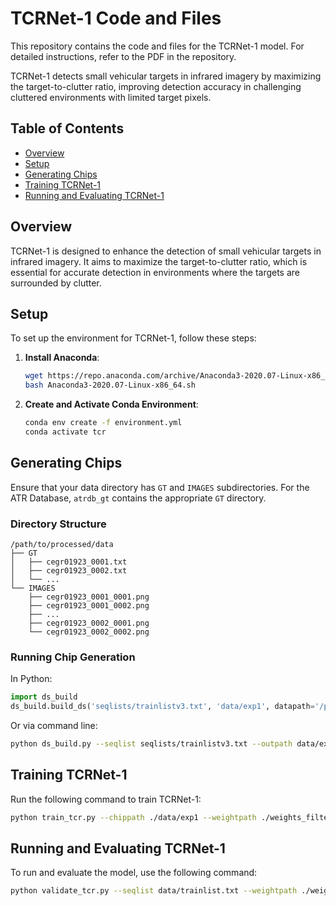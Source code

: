 # TCRNet-1 Code and Files

This repository contains the code and files for the TCRNet-1 model. For detailed instructions, refer to the PDF in the repository.

TCRNet-1 detects small vehicular targets in infrared imagery by maximizing the target-to-clutter ratio, improving detection accuracy in challenging cluttered environments with limited target pixels.

## Table of Contents
- [Overview](#overview)
- [Setup](#setup)
- [Generating Chips](#generating-chips)
- [Training TCRNet-1](#training-tcrnet-1)
- [Running and Evaluating TCRNet-1](#running-and-evaluating-tcrnet-1)

## Overview
TCRNet-1 is designed to enhance the detection of small vehicular targets in infrared imagery. It aims to maximize the target-to-clutter ratio, which is essential for accurate detection in environments where the targets are surrounded by clutter.

## Setup
To set up the environment for TCRNet-1, follow these steps:

1. **Install Anaconda**:
   ```bash
   wget https://repo.anaconda.com/archive/Anaconda3-2020.07-Linux-x86_64.sh
   bash Anaconda3-2020.07-Linux-x86_64.sh
   ```

2. **Create and Activate Conda Environment**:
   ```bash
   conda env create -f environment.yml
   conda activate tcr
   ```

## Generating Chips
Ensure that your data directory has `GT` and `IMAGES` subdirectories. For the ATR Database, `atrdb_gt` contains the appropriate `GT` directory.

### Directory Structure
```
/path/to/processed/data
├── GT
│   ├── cegr01923_0001.txt
│   ├── cegr01923_0002.txt
│   └── ...
└── IMAGES
    ├── cegr01923_0001_0001.png
    ├── cegr01923_0001_0002.png
    ├── ...
    ├── cegr01923_0002_0001.png
    └── cegr01923_0002_0002.png
```

### Running Chip Generation
In Python:
```python
import ds_build
ds_build.build_ds('seqlists/trainlistv3.txt', 'data/exp1', datapath='/path/to/processed/data', skip=30)
```
Or via command line:
```bash
python ds_build.py --seqlist seqlists/trainlistv3.txt --outpath data/exp1 --datapath /path/to/processed/data --skip 30
```

## Training TCRNet-1
Run the following command to train TCRNet-1:
```bash
python train_tcr.py --chippath ./data/exp1 --weightpath ./weights_filters/exp1
```

## Running and Evaluating TCRNet-1
To run and evaluate the model, use the following command:
```bash
python validate_tcr.py --seqlist data/trainlist.txt --weightpath ./weights_filters/exp1 --datapath /path/to/processed/data --skip 30
```
